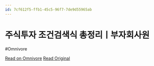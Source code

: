 ```yaml
---
id: 7cf612f5-ffb1-45c5-96f7-7de9d55965ab
---
```


# 주식투자 조건검색식 총정리ㅣ부자회사원
#Omnivore

[Read on Omnivore](https://omnivore.app/me/-1930404377a)
[Read Original](https://myrichlife.tistory.com/555)

